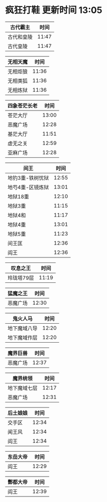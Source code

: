 # 疯狂打鞋 更新时间 13:05

| 古代霸主   | 时间    |
|--------|-------|
| 古代和皇陵 | 11:47 |
| 古代皇陵 | 11:47 |

| 无相天魔   | 时间    |
|--------|-------|
| 无相炬狼 | 11:36 |
| 无相类狐 | 11:36 |
| 无相炼狱 | 11:36 |

| 四象苍茫长老   | 时间    |
|--------|-------|
| 苍茫大厅 | 13:00 |
| 恶魔广场 | 12:28 |
| 基茫大厅 | 11:51 |
| 虚无之关 | 12:59 |
| 亚麻广场 | 12:28 |

| 间王   | 时间    |
|--------|-------|
| 地钓3重-铁树忧狱 | 12:55 |
| 地芍4重-区镜炼狱 | 13:01 |
| 地狱18重 | 12:10 |
| 地狱3重 | 11:15 |
| 地狱4和 | 11:17 |
| 地狱4重 | 13:01 |
| 地狱5重 | 11:23 |
| 间王匡 | 12:36 |
| 阎王 | 12:36 |

| 叹息之王   | 时间    |
|--------|-------|
| 玲珑塔79层 | 11:19 |

| 猛魔之王   | 时间    |
|--------|-------|
| 恶魔广场 | 12:30 |

| 鬼火人马   | 时间    |
|--------|-------|
| 地下魔域八导 | 12:20 |
| 地下魔域作层 | 12:20 |

| 魔界巨兽   | 时间    |
|--------|-------|
| 恶魔广场 | 12:37 |

| 魔界统领   | 时间    |
|--------|-------|
| 地下魔域七层 | 12:17 |
| 恶魔广场 | 12:31 |

| 后土娘娘   | 时间    |
|--------|-------|
| 交手区 | 12:34 |
| 闻王风 | 12:34 |
| 阎王 | 12:34 |

| 东岳大帝   | 时间    |
|--------|-------|
| 阎王 | 12:29 |

| 酆都大帝   | 时间    |
|--------|-------|
| 阎王 | 12:39 |